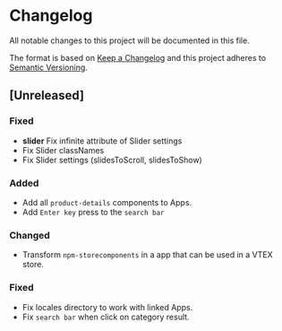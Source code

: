 # Changelog

All notable changes to this project will be documented in this file.

The format is based on [Keep a Changelog](http://keepachangelog.com/en/1.0.0/)
and this project adheres to [Semantic Versioning](http://semver.org/spec/v2.0.0.html).

## [Unreleased]
### Fixed
- **slider** Fix infinite attribute of Slider settings
- Fix Slider classNames
- Fix Slider settings (slidesToScroll, slidesToShow)

### Added

- Add all `product-details` components to Apps.
- Add `Enter key` press to the `search bar`

### Changed

- Transform `npm-storecomponents` in a app that can be used in a VTEX store.

### Fixed

- Fix locales directory to work with linked Apps.
- Fix `search bar` when click on category result.
